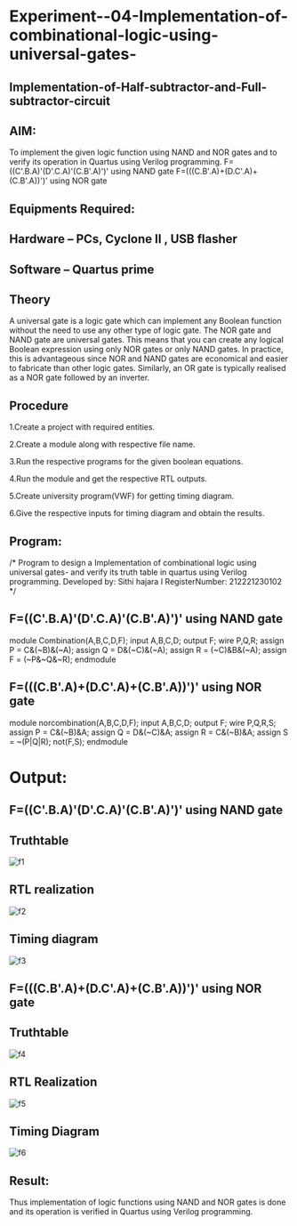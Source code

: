 # Experiment--04-Implementation-of-combinational-logic-using-universal-gates-
 ## Implementation-of-Half-subtractor-and-Full-subtractor-circuit
## AIM:
To implement the given logic function using NAND and NOR gates and to verify its operation in Quartus using Verilog programming.
F=((C'.B.A)'(D'.C.A)'(C.B'.A)')' using NAND gate
F=(((C.B'.A)+(D.C'.A)+(C.B'.A))')' using NOR gate


## Equipments Required:
## Hardware – PCs, Cyclone II , USB flasher
## Software – Quartus prime
## Theory
 A universal gate is a logic gate which can implement any Boolean function without the need to use any other type of logic gate. The NOR gate and NAND gate are universal gates. This means that you can create any logical Boolean expression using only NOR gates or only NAND gates. In practice, this is advantageous since NOR and NAND gates are economical and easier to fabricate than other logic gates. Similarly, an OR gate is typically realised as a NOR gate followed by an inverter.
## Procedure
1.Create a project with required entities.

2.Create a module along with respective file name.

3.Run the respective programs for the given boolean equations.

4.Run the module and get the respective RTL outputs.

5.Create university program(VWF) for getting timing diagram.

6.Give the respective inputs for timing diagram and obtain the results.

## Program:
/*
Program to design a Implementation of combinational logic using universal gates-  and verify its truth table in quartus using Verilog programming.
Developed by: Sithi hajara I
RegisterNumber:  212221230102
*/
## F=((C'.B.A)'(D'.C.A)'(C.B'.A)')' using NAND gate

module Combination(A,B,C,D,F);
input A,B,C,D;
output F;
wire P,Q,R;
assign P = C&(~B)&(~A);
assign Q = D&(~C)&(~A);
assign R = (~C)&B&(~A);
assign F = (~P&~Q&~R);
endmodule

## F=(((C.B'.A)+(D.C'.A)+(C.B'.A))')' using NOR gate

module norcombination(A,B,C,D,F);
input A,B,C,D;
output F;
wire P,Q,R,S;
assign P = C&(~B)&A;
assign Q = D&(~C)&A;
assign R = C&(~B)&A;
assign S = ~(P|Q|R);
not(F,S);
endmodule
# Output:
## F=((C'.B.A)'(D'.C.A)'(C.B'.A)')' using NAND gate
## Truthtable
![f1](https://user-images.githubusercontent.com/94219582/167394389-8d38de76-e652-4808-b1df-8871725f1a78.png)
##  RTL realization
![f2](https://user-images.githubusercontent.com/94219582/167394437-196d0b7d-2901-4e24-98b4-19dfe5745237.png)
## Timing diagram 
![f3](https://user-images.githubusercontent.com/94219582/167394551-cc944738-5271-4370-8736-2c65864cfd09.jpeg)
## F=(((C.B'.A)+(D.C'.A)+(C.B'.A))')' using NOR gate
## Truthtable
![f4](https://user-images.githubusercontent.com/94219582/167394687-f10e1e34-7679-4d82-9851-c51bdd86b355.png)
## RTL Realization
![f5](https://user-images.githubusercontent.com/94219582/167396798-95ae80f6-d3c8-4e8b-b308-ace6b8a07f37.png)
## Timing Diagram
![f6](https://user-images.githubusercontent.com/94219582/167396858-8051cded-326c-4eba-84f6-47076e29bd20.jpeg)
## Result:
 Thus implementation of logic functions using NAND and NOR gates is done and its operation is verified in Quartus using Verilog programming.
